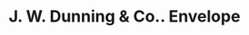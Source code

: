 ---
doi: 10.7916/D8XW5WZK
date_other: '1902'
date_other_textual: '1902'
form: printed ephemera
genre:
- Envelopes
name:
- J. W. Dunning & Co.
object_in_context_url: https://biggert.cul.columbia.edu/items/view/ave_biggert_01646
subject_hierarchical_geographic:
- Auburn, New York, United States
subject_name:
- J. W. Dunning & Co.
title: J. W. Dunning & Co.. Envelope
sort_title: J. W. Dunning & Co.. Envelope
call_number: ave_biggert_01646
coordinates:
- 42.93333333333333,-76.56666666666666
pid: ave_biggert_01646
identifiers: ave_biggert_01646
thumbnail: false
permalink: /biggert/ave_biggert_01646/
layout: iiif-image-page
---